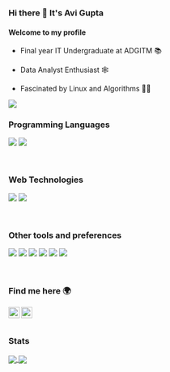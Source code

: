 ### Hi there 👋 It's Avi Gupta


#### Welcome to my profile
- Final year IT Undergraduate at ADGITM 📚

- Data Analyst Enthusiast 🕸️

- Fascinated by Linux and Algorithms 🐱‍💻

![](https://komarev.com/ghpvc/?username=avigupta2798)


### Programming Languages
<img src="https://img.shields.io/badge/-Python-blue?style=flat&logo=python&logoColor=white"> <img src='https://img.shields.io/badge/-C%20&%20C++-659ad2?style=flat&logo=c%2B%2B&logoColor=ffffff'>


</br>


### Web Technologies
<img src='https://img.shields.io/badge/-Django-black?style=flat&logo=django&logoColor=blue'> <img src='https://img.shields.io/badge/-MySQl-black?style=flat&logo=MySQL&logoColor=blue'>

</br>



### Other tools and preferences
<img src="http://img.shields.io/badge/-Git-F1502F?style=flat&logo=git&logoColor=FFFFFF"> <img src="http://img.shields.io/badge/-Github-000000?style=flat&logo=github&logoColor=FFFFFF"> <img src="http://img.shields.io/badge/-VS%20Code-007ACC?style=flat&logo=visual%20studio%20code&logoColor=white">
<img src="http://img.shields.io/badge/-Heroku-430098?style=flat&logo=heroku&logoColor=white"> <img src='https://img.shields.io/badge/-Ubuntu-%23c64423?style=flat&logo=ubuntu&logoColor=yellow'> <img src='https://img.shields.io/badge/-Jupyter-black?style=flat&logo=Jupyter&logoColor=orange'>

</br>



### Find me here 🌍
[<img align="left" alt="avigupta2798 | LinkedIn" width="22px" src="https://cdn.jsdelivr.net/npm/simple-icons@v3/icons/linkedin.svg" />][linkedin]
[<img align="left" alt="avigupta2798 | mail" width="22px" src="https://cdn.jsdelivr.net/npm/simple-icons@v3/icons/gmail.svg" />][gmail]
</br>
</br>




[linkedin]: https://www.linkedin.com/in/avigupta2798/
[gmail]: mailto:avibilasgupta@gmail.com

### Stats

<a href="https://github.com/avigupta2798">
  <img align="center" style="inline block" src="https://github-readme-stats.vercel.app/api?username=avigupta2798&count_private=true&show_icons=true&theme=tokyonight" />
</a>

<a href="https://github.com/avigupta2798">
  <img align="center" src="https://github-readme-stats.vercel.app/api/top-langs/?username=avigupta2798&layout=compact&height=195&width=495" />
</a>



